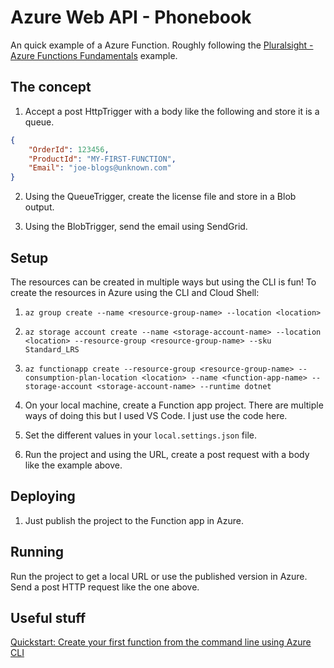 # Azure Web API - Phonebook

An quick example of a Azure Function. Roughly following the [Pluralsight - Azure Functions Fundamentals](https://app.pluralsight.com/library/courses/azure-functions-fundamentals/table-of-contents) example.

## The concept

1. Accept a post HttpTrigger with a body like the following and store it is a queue.
```json
{
	"OrderId": 123456,
	"ProductId": "MY-FIRST-FUNCTION",
	"Email": "joe-blogs@unknown.com"
}
```
2. Using the QueueTrigger, create the license file and store in a Blob output.

3. Using the BlobTrigger, send the email using SendGrid.

## Setup
The resources can be created in multiple ways but using the CLI is fun! To create the resources in Azure using the CLI and Cloud Shell:

1. ```az group create --name <resource-group-name> --location <location>```

2. ```az storage account create --name <storage-account-name> --location <location> --resource-group <resource-group-name> --sku Standard_LRS```

3. ```az functionapp create --resource-group <resource-group-name> --consumption-plan-location <location> --name <function-app-name> --storage-account <storage-account-name> --runtime dotnet```

5. On your local machine, create a Function app project. There are multiple ways of doing this but I used VS Code. I just use the code here.

6. Set the different values in your ```local.settings.json``` file.

7. Run the project and using the URL, create a post request with a body like the example above.

## Deploying
1. Just publish the project to the Function app in Azure.

## Running
Run the project to get a local URL or use the published version in Azure. Send a post HTTP request like the one above.

## Useful stuff
[Quickstart: Create your first function from the command line using Azure CLI](https://docs.microsoft.com/en-us/azure/azure-functions/functions-create-first-azure-function-azure-cli)
